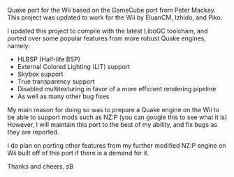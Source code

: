 Quake port for the Wii based on the GameCube port from Peter Mackay. This project was updated to work for the Wii by EluanCM, Izhido, and Piko.

I updated this project to compile with the latest LiboGC toolchain, and ported over some popular features from more robust Quake engines, namely:

- HLBSP (Half-life BSP)
- External Colored Lighting (LIT) support
- Skybox support
- True transparency support
- Disabled multitexturing in favor of a more efficient rendering pipeline
- As well as many other bug fixes

My main reason for doing so was to prepare a Quake engine on the Wii to be able to support mods such as NZ:P (you can google this to see what it is)
However, I will maintain this port to the best of my ability, and fix bugs as they are reported. 

I do plan on porting other features from my further modified NZ:P engine on Wii built off of this port if there is a demand for it. 

Thanks and cheers,
sB
